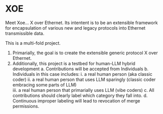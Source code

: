 # XOE
Meet Xoe...  X over Ethernet.  Its intentent is to be an extensible framework for encapsulation of various new and legacy protocols into Ethernet transmissible data.

This is a multi-fold project.

1. Primarially, the goal is to create the extensible generic protocol X over Ethernet.
2. Additionally, this project is a testbed for human-LLM hybrid development
   a. Contributions will be accepted from Individuals
   b. Individuals in this case includes:
     i.   a real human person (aka classic coder)
     ii.  a real human person that uses LLM sparingly (classic coder embracing some parts of LLM)  
     iii. a real human person that primarially uses LLM (vibe coders)
   c. All contributions should clearly label which category they fall into.
   d. Continuous improper labeling will lead to revocation of merge permissions.
   
